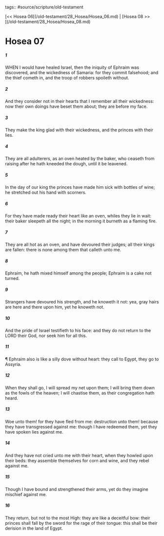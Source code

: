 tags:: #source/scripture/old-testament

[<< Hosea 06[(/old-testament/28_Hosea/Hosea_06.md) | [Hosea 08 >>[(/old-testament/28_Hosea/Hosea_08.md)

# Hosea 07

##### 1

WHEN I would have healed Israel, then the iniquity of Ephraim was discovered, and the wickedness of Samaria: for they commit falsehood; and the thief cometh in, and the troop of robbers spoileth without.

##### 2

And they consider not in their hearts that I remember all their wickedness: now their own doings have beset them about; they are before my face.

##### 3

They make the king glad with their wickedness, and the princes with their lies.

##### 4

They are all adulterers, as an oven heated by the baker, who ceaseth from raising after he hath kneeded the dough, until it be leavened.

##### 5

In the day of our king the princes have made him sick with bottles of wine; he stretched out his hand with scorners.

##### 6

For they have made ready their heart like an oven, whiles they lie in wait: their baker sleepeth all the night; in the morning it burneth as a flaming fire.

##### 7

They are all hot as an oven, and have devoured their judges; all their kings are fallen: there is none among them that calleth unto me.

##### 8

Ephraim, he hath mixed himself among the people; Ephraim is a cake not turned.

##### 9

Strangers have devoured his strength, and he knoweth it not: yea, gray hairs are here and there upon him, yet he knoweth not.

##### 10

And the pride of Israel testifieth to his face: and they do not return to the LORD their God, nor seek him for all this.

##### 11

¶ Ephraim also is like a silly dove without heart: they call to Egypt, they go to Assyria.

##### 12

When they shall go, I will spread my net upon them; I will bring them down as the fowls of the heaven; I will chastise them, as their congregation hath heard.

##### 13

Woe unto them! for they have fled from me: destruction unto them! because they have transgressed against me: though I have redeemed them, yet they have spoken lies against me.

##### 14

And they have not cried unto me with their heart, when they howled upon their beds: they assemble themselves for corn and wine, and they rebel against me.

##### 15

Though I have bound and strengthened their arms, yet do they imagine mischief against me.

##### 16

They return, but not to the most High: they are like a deceitful bow: their princes shall fall by the sword for the rage of their tongue: this shall be their derision in the land of Egypt.
